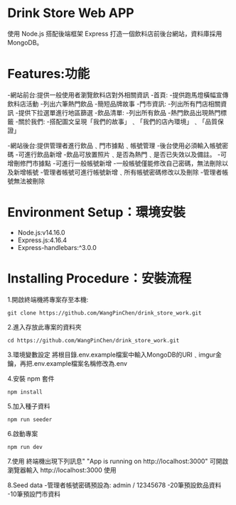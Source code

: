# Drink Store Web APP
使用 Node.js 搭配後端框架 Express 打造一個飲料店前後台網站，資料庫採用MongoDB。
# Features:功能
-網站前台:提供一般使用者瀏覽飲料店對外相關資訊
 -首頁:
  -提供跑馬燈橫幅宣傳飲料店活動
  -列出六筆熱門飲品
  -簡短品牌故事
 -門市資訊:
  -列出所有門店相關資訊
  -提供下拉選單進行地區篩選
 -飲品清單:
  -列出所有飲品
  -熱門飲品出現熱門標籤
 -關於我們:
  -搭配圖文呈現「我們的故事」﹑「我們的店內環境」﹑「品質保證」  

-網站後台:提供管理者進行飲品﹑門市據點﹑帳號管理
 -後台使用必須輸入帳號密碼
 -可進行飲品新增
 -飲品可放置照片﹑是否為熱門﹑是否已失效以及備註。
 -可增刪修門市據點
 -可進行一般帳號新增
 -一般帳號僅能修改自己密碼，無法刪除以及新增帳號
 -管理者帳號可進行帳號新增﹑所有帳號密碼修改以及刪除
 -管理者帳號無法被刪除

  # Environment Setup：環境安裝
- Node.js:v14.16.0
- Express.js:4.16.4
- Express-handlebars:^3.0.0

# Installing Procedure：安裝流程
1.開啟終端機將專案存至本機:
```
git clone https://github.com/WangPinChen/drink_store_work.git
```
2.進入存放此專案的資料夾
```
cd https://github.com/WangPinChen/drink_store_work.git
```
3.環境變數設定
將根目錄.env.example檔案中輸入MongoDB的URI﹑imgur金鑰，再把.env.example檔案名稱修改為.env

4.安裝 npm 套件
```
npm install
```
5.加入種子資料
```
npm run seeder
```
6.啟動專案
```
npm run dev
```
7.使用
終端機出現下列訊息" "App is running on http://localhost:3000"
可開啟瀏覽器輸入 http://localhost:3000 使用

8.Seed data
-管理者帳號密碼預設為: admin / 12345678
-20筆預設飲品資料
-10筆預設門市資料
